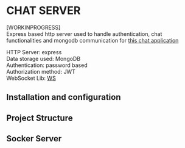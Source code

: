 # CHAT SERVER 
[WORKINPROGRESS]                               
Express based http server used to handle authentication, chat functionalities and mongodb communication for [this chat application](https://github.com/nxvhm/simple-chat)

HTTP Server: express                          
Data storage used: MongoDB                 
Authentication: password based             
Authorization method: JWT                                  
WebSocket Lib: [WS](https://www.npmjs.com/package/ws)


## Installation and configuration
                                      

## Project Structure
                                            
                                                

## Socker Server

